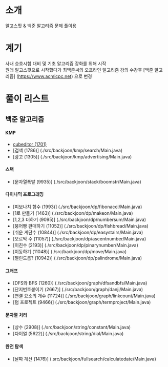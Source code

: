 # 소개
알고스팟 & 백준 알고리즘 문제 풀이용

# 계기
사내 승호시험 대비 및 기초 알고리즘 강화를 위해 시작  
원래 알고스팟으로 시작했다가 최백준씨의 오프라인 알고리즘 강의 수강후 [백준 알고리즘] (https://www.acmicpc.net) 으로 변경

# 풀이 리스트
## 백준 알고리즘
#### KMP
* [cubeditor (1701)](./src/backjoon/kmp/cubeditor/Main.java)
* [검색 (1786)] (./src/backjoon/kmp/search/Main.java)
* [광고 (1305)] (./src/backjoon/kmp/advertising/Main.java)

#### 스택
* [문자열폭발 (9935)] (./src/backjoon/stack/boomstr/Main.java)

#### 다이나믹 프로그래밍
* [피보나치 함수 (1993)] (./src/backjoon/dp/fibonacci/Main.java)
* [1로 만들기 (1463)] (./src/backjoon/dp/makeon/Main.java)
* [1,2,3 더하기 (9095)] (./src/backjoon/dp/numbersum/Main.java)
* [붕어빵 판매하기 (11052)] (./src/backjoon/dp/fishbread/Main.java)
* [쉬운 계단수 (10844)] (./src/backjoon/dp/easystairs/Main.java)
* [오르막 수 (11057)] (./src/backjoon/dp/ascentnumber/Main.java)
* [이친수 (2193)] (./src/backjoon/dp/pinarynumber/Main.java)
* [이동하기 (11048)] (./src/backjoon/dp/move/Main.java)
* [팰린드롬? (10942)] (./src/backjoon/dp/palindrome/Main.java)

#### 그래프
* [DFS와 BFS (1260)] (./src/backjoon/graph/dfsandbfs/Main.java)
* [단지번호붙이기 (2667)] (./src/backjoon/graph/danji/Main.java) 
* [연결 요소의 개수 (11724)] (./src/backjoon/graph/linkcount/Main.java)
* [텀 프로젝트 (9466)] (./src/backjoon/graph/termproject/Main.java)

#### 문자열 처리
* [상수 (2908)] (./src/backjoon/string/constant/Main.java)
* [다이얼 (5622)] (./src/backjoon/string/dial/Main.java)

#### 완전 탐색
* [날짜 계산 (1476)] (.src/backjoon/fullsearch/calculatedate/Main.java)
 